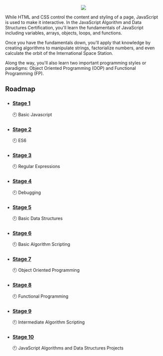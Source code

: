 <p align="center">
    <img src="https://i.postimg.cc/0yFRvh8C/image.png" />
</p>
While HTML and CSS control the content and styling of a page, JavaScript is used to make it interactive. In the JavaScript Algorithm and Data Structures Certification, you'll learn the fundamentals of JavaScript including variables, arrays, objects, loops, and functions.

Once you have the fundamentals down, you'll apply that knowledge by creating algorithms to manipulate strings, factorialize numbers, and even calculate the orbit of the International Space Station.

Along the way, you'll also learn two important programming styles or paradigms: Object Oriented Programming (OOP) and Functional Programming (FP).

## Roadmap

- ### [Stage 1](https://github.com/Kroixyz/freecodecamp-courses/tree/master/js-algorithms-and-data-structures/stage-1) <br>
  :clock10: Basic Javascript
- ### [Stage 2]() <br>
  :clock10: ES6
- ### [Stage 3]() <br>
  :clock10: Regular Expressions
- ### [Stage 4]() <br>
  :clock10: Debugging
- ### [Stage 5]() <br>
  :clock10: Basic Data Structures
- ### [Stage 6]() <br>
  :clock10: Basic Algorithm Scripting
- ### [Stage 7]() <br>
  :clock10: Object Oriented Programming
- ### [Stage 8]() <br>
  :clock10: Functional Programming
- ### [Stage 9]() <br>
  :clock10: Intermediate Algorithm Scripting
- ### [Stage 10]() <br>
  :clock10: JavaScript Algorithms and Data Structures Projects

